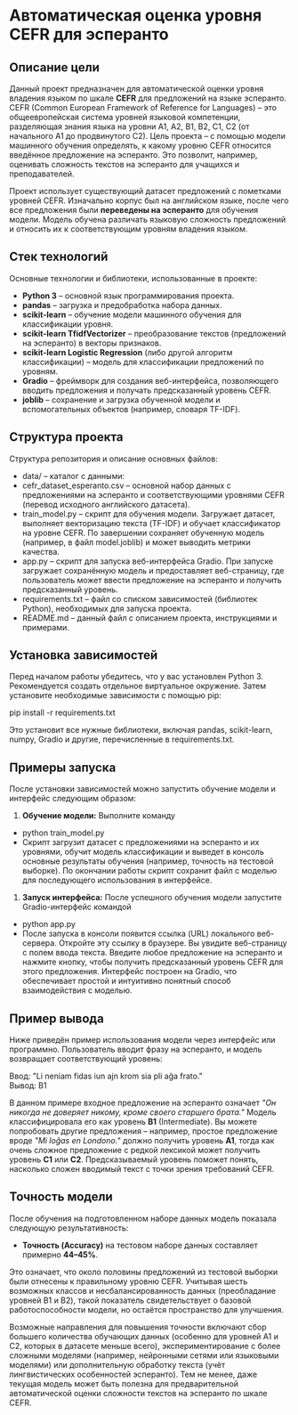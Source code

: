 # Автоматическая оценка уровня CEFR для эсперанто

## Описание цели

Данный проект предназначен для автоматической оценки уровня владения языком по шкале **CEFR** для предложений на языке эсперанто. CEFR (Common European Framework of Reference for Languages) – это общеевропейская система уровней языковой компетенции, разделяющая знания языка на уровни A1, A2, B1, B2, C1, C2 (от начального A1 до продвинутого C2). Цель проекта – с помощью модели машинного обучения определять, к какому уровню CEFR относится введённое предложение на эсперанто. Это позволит, например, оценивать сложность текстов на эсперанто для учащихся и преподавателей.

Проект использует существующий датасет предложений с пометками уровней CEFR. Изначально корпус был на английском языке, после чего все предложения были **переведены на эсперанто** для обучения модели. Модель обучена различать языковую сложность предложений и относить их к соответствующим уровням владения языком.

## Стек технологий

Основные технологии и библиотеки, использованные в проекте:

- **Python 3** – основной язык программирования проекта.
- **pandas** – загрузка и предобработка набора данных.
- **scikit-learn** – обучение модели машинного обучения для классификации уровня.
- **scikit-learn TfidfVectorizer** – преобразование текстов (предложений на эсперанто) в векторы признаков.
- **scikit-learn Logistic Regression** (либо другой алгоритм классификации) – модель для классификации предложений по уровням.
- **Gradio** – фреймворк для создания веб-интерфейса, позволяющего вводить предложения и получать предсказанный уровень CEFR.
- **joblib** – сохранение и загрузка обученной модели и вспомогательных объектов (например, словаря TF-IDF).

## Структура проекта

Структура репозитория и описание основных файлов:

- data/ – каталог с данными:
- cefr_dataset_esperanto.csv – основной набор данных с предложениями на эсперанто и соответствующими уровнями CEFR (перевод исходного английского датасета).
- train_model.py – скрипт для обучения модели. Загружает датасет, выполняет векторизацию текста (TF-IDF) и обучает классификатор на уровне CEFR. По завершении сохраняет обученную модель (например, в файл model.joblib) и может выводить метрики качества.
- app.py – скрипт для запуска веб-интерфейса Gradio. При запуске загружает сохранённую модель и предоставляет веб-страницу, где пользователь может ввести предложение на эсперанто и получить предсказанный уровень.
- requirements.txt – файл со списком зависимостей (библиотек Python), необходимых для запуска проекта.
- README.md – данный файл с описанием проекта, инструкциями и примерами.

## Установка зависимостей

Перед началом работы убедитесь, что у вас установлен Python 3. Рекомендуется создать отдельное виртуальное окружение. Затем установите необходимые зависимости с помощью pip:

pip install -r requirements.txt

Это установит все нужные библиотеки, включая pandas, scikit-learn, numpy, Gradio и другие, перечисленные в requirements.txt.

## Примеры запуска

После установки зависимостей можно запустить обучение модели и интерфейс следующим образом:

1.  **Обучение модели:** Выполните команду  
    

- python train_model.py
- Скрипт загрузит датасет с предложениями на эсперанто и их уровнями, обучит модель классификации и выведет в консоль основные результаты обучения (например, точность на тестовой выборке). По окончании работы скрипт сохранит файл с моделью для последующего использования в интерфейсе.

1.  **Запуск интерфейса:** После успешного обучения модели запустите Gradio-интерфейс командой  
    

- python app.py
- После запуска в консоли появится ссылка (URL) локального веб-сервера. Откройте эту ссылку в браузере. Вы увидите веб-страницу с полем ввода текста. Введите любое предложение на эсперанто и нажмите кнопку, чтобы получить предсказанный уровень CEFR для этого предложения. Интерфейс построен на Gradio, что обеспечивает простой и интуитивно понятный способ взаимодействия с моделью.

## Пример вывода

Ниже приведён пример использования модели через интерфейс или программно. Пользователь вводит фразу на эсперанто, и модель возвращает соответствующий уровень:

Ввод: "Li neniam fidas iun ajn krom sia pli aĝa frato."  
Вывод: B1

В данном примере входное предложение на эсперанто означает _"Он никогда не доверяет никому, кроме своего старшего брата."_ Модель классифицировала его как уровень **B1** (Intermediate). Вы можете попробовать другие предложения – например, простое предложение вроде _"Mi loĝas en Londono."_ должно получить уровень **A1**, тогда как очень сложное предложение с редкой лексикой может получить уровень **C1** или **C2**. Предсказываемый уровень поможет понять, насколько сложен вводимый текст с точки зрения требований CEFR.

## Точность модели

После обучения на подготовленном наборе данных модель показала следующую результативность:

- **Точность (Accuracy)** на тестовом наборе данных составляет примерно **44–45%**.

Это означает, что около половины предложений из тестовой выборки были отнесены к правильному уровню CEFR. Учитывая шесть возможных классов и несбалансированность данных (преобладание уровней B1 и B2), такой показатель свидетельствует о базовой работоспособности модели, но остаётся пространство для улучшения.

Возможные направления для повышения точности включают сбор большего количества обучающих данных (особенно для уровней A1 и C2, которых в датасете меньше всего), экспериментирование с более сложными моделями (например, нейронными сетями или языковыми моделями) или дополнительную обработку текста (учёт лингвистических особенностей эсперанто). Тем не менее, даже текущая модель может быть полезна для предварительной автоматической оценки сложности текстов на эсперанто по шкале CEFR.
